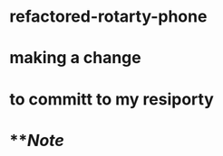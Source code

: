 # refactored-rotarty-phone
# making a change
# to committ to my resiporty
# *************************Note***********************
